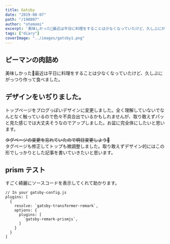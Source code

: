 ```yaml
---
title: Gatsby
date: "2019-08-07"
path: "/190807"
author: "otemomi"
excerpt: '美味しかった🤤最近は平日に料理をすることは少なくなっていたけど、久しぶにがっつり作って食べました。'
tags: ["diary"]
coverImage: "../images/gatsby1.png"
---
```


## ピーマンの肉詰め
美味しかった🤤最近は平日に料理をすることは少なくなっていたけど、久しぶにがっつり作って食べました。

## デザインをいぢりました。
トップページをブログっぽいデザインに変更しました。全く理解していないでなんとなく触っているので色々不具合出でいるかもしれませんが、取り敢えずパッと見た感じでは大丈夫そうなのでアップしました。お盆に完全体にしたいと思います。

~~タグページの変更を忘れていたので明日変更しよう🤔~~  
タグページも修正してトップも微調整しました。取り敢えずデザイン的にはこの形でしっかりとした記事を書いていきたいと思います。

## prism テスト
すごく綺麗にソースコードを表示してくれて助かります。
```javascript{numberLines: true}
// In your gatsby-config.js
plugins: [
  {
    resolve: `gatsby-transformer-remark`,
    options: {
      plugins: [
        `gatsby-remark-prismjs`,
      ]
    }
  }
]
```

